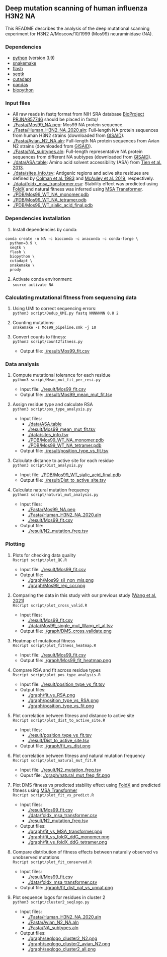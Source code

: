 ## Deep mutation scanning of human influenza H3N2 NA
This README describes the analysis of the deep mutational scanning experiment for H3N2 A/Moscow/10/1999 (Mos99) neuraminidase (NA).

### Dependencies ###
* [python](https://www.python.org/) (version 3.9)
* [snakemake](https://snakemake.readthedocs.io/en/stable/)
* [flash](https://github.com/dstreett/FLASH2)
* [seqtk](https://github.com/lh3/seqtk)
* [cutadapt](https://cutadapt.readthedocs.io/en/stable/)
* [pandas](https://pandas.pydata.org/)
* [biopython](https://github.com/biopython/biopython)

### Input files ###
* All raw reads in fastq format from NIH SRA database [BioProject PRJNA857746](https://www.ncbi.nlm.nih.gov/bioproject/PRJNA857746) should be placed in fastq/
* [./Fasta/Mos99_NA.pep](./Fasta/Mos99_NA.pep): Mos99 NA protein sequence.
* [./Fasta/Human_H3N2_NA_2020.aln](./Fasta/Human_H3N2_NA_2020.aln): Full-length NA protein sequences from human H3N2 strains (downloaded from [GISAID](https://www.gisaid.org/)).
* [./Fasta/Avian_N2_NA.aln](./Fasta/Avian_N2_NA.aln): Full-length NA protein sequences from Avian N2 strains (downloaded from [GISAID](https://www.gisaid.org/)).
* [./Fasta/NA_subtypes.aln](./Fasta/NA_subtypes.aln): Full-length representative NA protein sequences from different NA subtypes (downloaded from [GISAID](https://www.gisaid.org/)).
* [./data/ASA.table](./data/ASA.table): Amino acid solvent accessibility (ASA) from [Tien et al. 2013](https://journals.plos.org/plosone/article?id=10.1371/journal.pone.0080635).
* [./data/sites_info.tsv](./data/sites_info.tsv): Antigenic regions and acive site residues are defined by [Colman et al. 1983](https://www.nature.com/articles/303041a0) and [McAuley et al. 2019](https://www.frontiersin.org/articles/10.3389/fmicb.2019.00039/full), respectively.
* [./data/foldx_msa_transformer.csv](./data/foldx_msa_transformer.csv): Stability effect was predicted using [FoldX](https://academic.oup.com/bioinformatics/article/35/20/4168/5381539) and natural fitness was inferred using [MSA Transformer](https://www.biorxiv.org/content/10.1101/2021.02.12.430858v1).
* [./PDB/Mos99_WT_NA_monomer.pdb](./PDB/Mos99_WT_NA_monomer.pdb)
* [./PDB/Mos99_WT_NA_tetramer.pdb](./PDB/Mos99_WT_NA_tetramer.pdb)
* [./PDB/Mos99_WT_sialic_acid_final.pdb](./PDB/Mos99_WT_sialic_acid_final.pdb)

### Dependencies installation ###
1. Install dependencies by conda:   
```
conda create -n NA -c bioconda -c anaconda -c conda-forge \
  python=3.9 \
  seqtk \
  flash \
  biopython \
  cutadapt \
  snakemake \
  prody
```   

2. Activate conda environment:   
``source activate NA``

### Calculating mutational fitness from sequencing data ###
1. Using UMI to correct sequencing errors:   
``python3 script/Dedup_UMI.py fastq NNNNNNN 0.8 2``

2. Counting mutations:   
``snakemake -s Mos99_pipeline.smk -j 10``

3. Convert counts to fitness:   
``python3 script/count2fitness.py``
    - Output file: [./result/Mos99_fit.csv](./result/Mos99_fit.csv)

### Data analysis ###
1. Compute mutational tolerance for each residue   
``python3 script/Mean_mut_fit_per_resi.py``
    - Input file: [./result/Mos99_fit.csv](./result/Mos99_fit.csv)
    - Output file: [./result/Mos99_mean_mut_fit.tsv](./result/Mos99_mean_mut_fit.tsv)

2. Assign residue type and calculate RSA   
``python3 script/pos_type_analysis.py``
    - Input files:
      - [./data/ASA.table](./data/ASA.table)
      - [./result/Mos99_mean_mut_fit.tsv](./result/Mos99_mean_mut_fit.tsv)
      - [./data/sites_info.tsv](./data/sites_info.tsv)
      - [./PDB/Mos99_WT_NA_monomer.pdb](./PDB/Mos99_WT_NA_monomer.pdb)
      - [./PDB/Mos99_WT_NA_tetramer.pdb](./PDB/Mos99_WT_NA_tetramer.pdb)
    - Output file: [./result/position_type_vs_fit.tsv](./result/position_type_vs_fit.tsv)

3. Calculate distance to active site for each residue   
``python3 script/Dist_analysis.py``
    - Input file: [./PDB/Mos99_WT_sialic_acid_final.pdb](./PDB/Mos99_WT_sialic_acid_final.pdb)
    - Output file: [./result/Dist_to_active_site.tsv](./result/Dist_to_active_site.tsv)

4. Calculate natural mutation frequency   
``python3 script/natural_mut_analysis.py``
    - Input files:
      - [./Fasta/Mos99_NA.pep](./Fasta/Mos99_NA.pep)
      - [./Fasta/Human_H3N2_NA_2020.aln](./Fasta/Human_H3N2_NA_2020.aln)
      - [./result/Mos99_fit.csv](./result/Mos99_fit.csv)
    - Output file:
      - [./result/N2_mutation_freq.tsv](./result/N2_mutation_freq.tsv)

### Plotting ###
1. Plots for checking data quality   
``Rscript script/plot_QC.R``
    - Input file: [./result/Mos99_fit.csv](./result/Mos99_fit.csv)
    - Output file:
      - [./graph/Mos99_sil_non_mis.png](./graph/Mos99_sil_non_mis.png)
      - [./graph/Mos99_rep_cor.png](./graph/Mos99_rep_cor.png)

2. Comparing the data in this study with our previous study ([Wang et al. 2021](https://elifesciences.org/articles/72516))   
``Rscript script/plot_cross_valid.R``
    - Input files:
      - [./result/Mos99_fit.csv](./result/Mos99_fit.csv)
      - [./data/Mos99_single_mut_Wang_et_al.tsv](./data/Mos99_single_mut_Wang_et_al.tsv)
    - Output file: [./graph/DMS_cross_validate.png](./graph/DMS_cross_validate.png)

3. Heatmap of mutational fitness   
``Rscript script/plot_fitness_heatmap.R``
    - Input file: [./result/Mos99_fit.csv](./result/Mos99_fit.csv)
    - Output file: [./graph/Mos99_fit_heatmap.png](./graph/Mos99_fit_heatmap.png)

4. Compare RSA and fit across residue types   
``Rscript script/plot_pos_type_analysis.R``
    - Input file: [./result/position_type_vs_fit.tsv](./result/position_type_vs_fit.tsv)
    - Output files:
      - [./graph/fit_vs_RSA.png](./graph/fit_vs_RSA.png)
      - [./graph/position_type_vs_RSA.png](./graph/position_type_vs_RSA.png)
      - [./graph/position_type_vs_fit.png](./graph/position_type_vs_fit.png)

5. Plot correlation between fitness and distance to active site   
``Rscript script/plot_dist_to_active_site.R``
    - Input files:
      - [./result/position_type_vs_fit.tsv](./result/position_type_vs_fit.tsv)
      - [./result/Dist_to_active_site.tsv](./result/Dist_to_active_site.tsv)
    - Output file: [./graph/fit_vs_dist.png](./graph/fit_vs_dist.png)

6. Plot correlation between fitness and natural mutation frequency   
``Rscript script/plot_natural_mut_fit.R``
    - Input file: [./result/N2_mutation_freq.tsv](./result/N2_mutation_freq.tsv)
    - Ouput file: [./graph/natural_mut_freq_fit.png](./graph/natural_mut_freq_fit.png)

7. Plot DMS fitness vs predicted stability effect using [FoldX](https://academic.oup.com/bioinformatics/article/35/20/4168/5381539) and predicted fitness using [MSA Transformer](https://www.biorxiv.org/content/10.1101/2021.02.12.430858v1)   
``Rscript script/plot_fit_vs_predict.R``
    - Input files:
      - [./result/Mos99_fit.csv](./result/Mos99_fit.csv)
      - [./data/foldx_msa_transformer.csv](./data/foldx_msa_transformer.csv)
      - [./result/N2_mutation_freq.tsv](./result/N2_mutation_freq.tsv)
    - Output files:
      - [./graph/fit_vs_MSA_transformer.png](./graph/fit_vs_MSA_transformer.png)
      - [./graph/fit_vs_foldX_ddG_monomer.png](./graph/fit_vs_foldX_ddG_monomer.png)
      - [./graph/fit_vs_foldX_ddG_tetramer.png](./graph/fit_vs_foldX_ddG_tetramer.png)

8. Compare distribution of fitness effects between naturally observed vs unobserved mutations   
``Rscript script/plot_fit_conserved.R``
    - Input files:
      - [./result/Mos99_fit.csv](./result/Mos99_fit.csv)
      - [./data/foldx_msa_transformer.csv](./data/foldx_msa_transformer.csv)
    - Output file: [./graph/fit_dist_nat_vs_unnat.png](./graph/fit_dist_nat_vs_unnat.png)

9. Plot sequence logos for residues in cluster 2   
``python3 script/cluster2_seqlogo.py``
    - Input files:
      - [./Fasta/Human_H3N2_NA_2020.aln](./Fasta/Human_H3N2_NA_2020.aln)
      - [./Fasta/Avian_N2_NA.aln](./Fasta/Avian_N2_NA.aln)
      - [./Fasta/NA_subtypes.aln](./Fasta/NA_subtypes.aln)
    - Output files:
      - [./graph/seqlogo_cluster2_N2.png](./graph/seqlogo_cluster2_N2.png)
      - [./graph/seqlogo_cluster2_avian_N2.png](./graph/seqlogo_cluster2_avian_N2.png)
      - [./graph/seqlogo_cluster2_all.png](./graph/seqlogo_cluster2_all.png)
